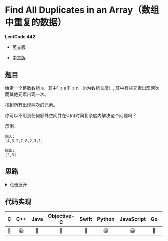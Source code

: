 # Find All Duplicates in an Array（数组中重复的数据）

**LeetCode 442**

- [英文版](https://leetcode.com/problems/find-all-duplicates-in-an-array/)

- [中文版](https://leetcode-cn.com/problems/find-all-duplicates-in-an-array/)

## 题目
给定一个整数数组 a，其中1 ≤ a[i] ≤ n （n为数组长度）, 其中有些元素出现两次而其他元素出现一次。

找到所有出现两次的元素。

你可以不用到任何额外空间并在O(n)时间复杂度内解决这个问题吗？

示例：

```
输入:
[4,3,2,7,8,2,3,1]

输出:
[2,3]
```
## 思路
<details>
<summary>点击展开</summary>
元素的值在不超过数组的长度，我们遍历数组，将元素值映射的下标改为负数，当遇到负数时，说明该元素下标映射的值已经出现过了。
</details>

## 代码实现
| C | C++ | Java | Objective-C | Swift | Python | JavaScript | Go | PHP |
| :--: | :--: | :--: | :--: | :--: | :--: | :--: | :--: | :--: |
| 🤔 | [😀](./FindAllDuplicates.cpp) | 🤔 | 🤔 | 🤔 | [😀](./FindAllDuplicates.py) | [😀](./FindAllDuplicates.js) | 🤔 | 🤔 |


